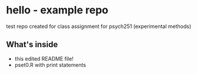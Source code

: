 # hello - example repo
test repo created for class assignment for psych251 (experimental methods)

## What's inside 
- this edited README file! 
- pset0.R with print statements
